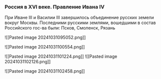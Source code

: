 ### Россия в XVI веке. Правление Ивана IV

При Иване III и Василии III завершилось объединение русских земели вокруг Москвы. Последними русскими землями, вошедшими в состав Российского гос-ва были:
Псков, Смоленск, Рязань

![[Pasted image 20241031095052.png]]

![[Pasted image 20241031100554.png]]

![[Pasted image 20241031101224.png]]
![[Pasted image 20241031102126.png]]

![[Pasted image 20241031102458.png]]


